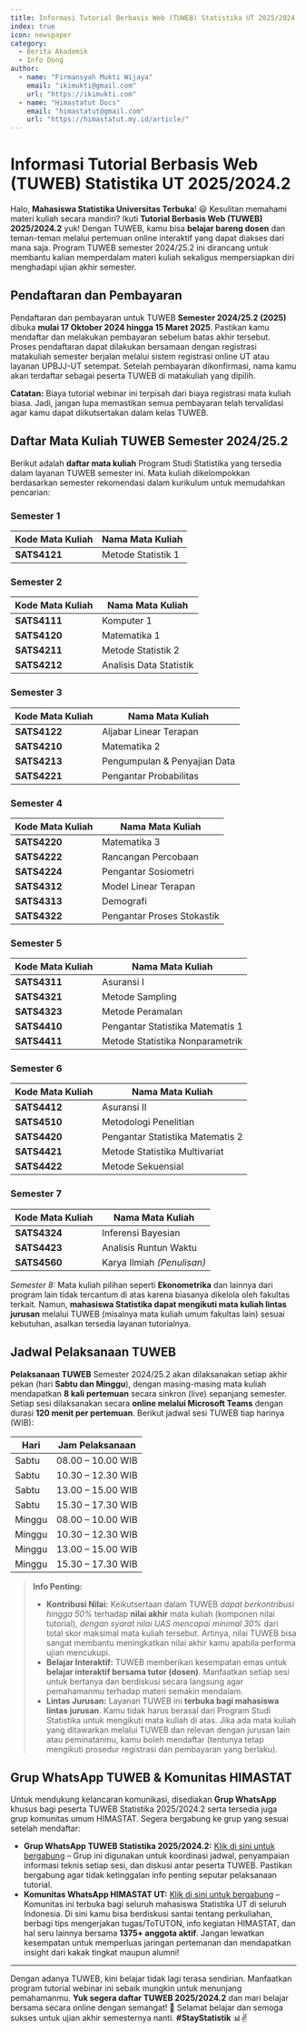 ```yaml
---
title: Informasi Tutorial Berbasis Web (TUWEB) Statistika UT 2025/2024.2
index: true
icon: newspaper
category:
  - Berita Akademik
  - Info Dong
author:
  - name: "Firmansyah Mukti Wijaya"
    email: "ikimukti@gmail.com"
    url: "https://ikimukti.com"
  - name: "Himastatut Docs"
    email: "himastatut@gmail.com"
    url: "https://himastatut.my.id/article/"
---
```


# Informasi Tutorial Berbasis Web (TUWEB) Statistika UT 2025/2024.2

Halo, **Mahasiswa Statistika Universitas Terbuka**! 😃 Kesulitan memahami materi kuliah secara mandiri? Ikuti **Tutorial Berbasis Web (TUWEB) 2025/2024.2** yuk! Dengan TUWEB, kamu bisa **belajar bareng dosen** dan teman-teman melalui pertemuan online interaktif yang dapat diakses dari mana saja. Program TUWEB semester 2024/25.2 ini dirancang untuk membantu kalian memperdalam materi kuliah sekaligus mempersiapkan diri menghadapi ujian akhir semester.

## Pendaftaran dan Pembayaran

Pendaftaran dan pembayaran untuk TUWEB **Semester 2024/25.2 (2025)** dibuka **mulai 17 Oktober 2024 hingga 15 Maret 2025**. Pastikan kamu mendaftar dan melakukan pembayaran sebelum batas akhir tersebut. Proses pendaftaran dapat dilakukan bersamaan dengan registrasi matakuliah semester berjalan melalui sistem registrasi online UT atau layanan UPBJJ-UT setempat. Setelah pembayaran dikonfirmasi, nama kamu akan terdaftar sebagai peserta TUWEB di matakuliah yang dipilih.

**Catatan:** Biaya tutorial webinar ini terpisah dari biaya registrasi mata kuliah biasa. Jadi, jangan lupa memastikan semua pembayaran telah tervalidasi agar kamu dapat diikutsertakan dalam kelas TUWEB.

## Daftar Mata Kuliah TUWEB Semester 2024/25.2

Berikut adalah **daftar mata kuliah** Program Studi Statistika yang tersedia dalam layanan TUWEB semester ini. Mata kuliah dikelompokkan berdasarkan semester rekomendasi dalam kurikulum untuk memudahkan pencarian:

### Semester 1
| Kode Mata Kuliah | Nama Mata Kuliah        |
| ---------------- | ----------------------- |
| **SATS4121**     | Metode Statistik 1      |

### Semester 2
| Kode Mata Kuliah | Nama Mata Kuliah        |
| ---------------- | ----------------------- |
| **SATS4111**     | Komputer 1              |
| **SATS4120**     | Matematika 1            |
| **SATS4211**     | Metode Statistik 2      |
| **SATS4212**     | Analisis Data Statistik |

### Semester 3
| Kode Mata Kuliah | Nama Mata Kuliah                 |
| ---------------- | -------------------------------- |
| **SATS4122**     | Aljabar Linear Terapan           |
| **SATS4210**     | Matematika 2                     |
| **SATS4213**     | Pengumpulan & Penyajian Data     |
| **SATS4221**     | Pengantar Probabilitas           |

### Semester 4
| Kode Mata Kuliah | Nama Mata Kuliah                 |
| ---------------- | -------------------------------- |
| **SATS4220**     | Matematika 3                     |
| **SATS4222**     | Rancangan Percobaan              |
| **SATS4224**     | Pengantar Sosiometri             |
| **SATS4312**     | Model Linear Terapan             |
| **SATS4313**     | Demografi                        |
| **SATS4322**     | Pengantar Proses Stokastik       |

### Semester 5
| Kode Mata Kuliah | Nama Mata Kuliah                       |
| ---------------- | -------------------------------------- |
| **SATS4311**     | Asuransi I                             |
| **SATS4321**     | Metode Sampling                        |
| **SATS4323**     | Metode Peramalan                       |
| **SATS4410**     | Pengantar Statistika Matematis 1       |
| **SATS4411**     | Metode Statistika Nonparametrik        |

### Semester 6
| Kode Mata Kuliah | Nama Mata Kuliah                       |
| ---------------- | -------------------------------------- |
| **SATS4412**     | Asuransi II                            |
| **SATS4510**     | Metodologi Penelitian                  |
| **SATS4420**     | Pengantar Statistika Matematis 2       |
| **SATS4421**     | Metode Statistika Multivariat          |
| **SATS4422**     | Metode Sekuensial                      |

### Semester 7
| Kode Mata Kuliah | Nama Mata Kuliah             |
| ---------------- | ---------------------------- |
| **SATS4324**     | Inferensi Bayesian           |
| **SATS4423**     | Analisis Runtun Waktu        |
| **SATS4560**     | Karya Ilmiah *(Penulisan)*   |

*Semester 8:* Mata kuliah pilihan seperti **Ekonometrika** dan lainnya dari program lain tidak tercantum di atas karena biasanya dikelola oleh fakultas terkait. Namun, **mahasiswa Statistika dapat mengikuti mata kuliah lintas jurusan** melalui TUWEB (misalnya mata kuliah umum fakultas lain) sesuai kebutuhan, asalkan tersedia layanan tutorialnya.

## Jadwal Pelaksanaan TUWEB

**Pelaksanaan TUWEB** Semester 2024/25.2 akan dilaksanakan setiap akhir pekan (hari **Sabtu dan Minggu**), dengan masing-masing mata kuliah mendapatkan **8 kali pertemuan** secara sinkron (live) sepanjang semester. Setiap sesi dilaksanakan secara **online melalui Microsoft Teams** dengan durasi **120 menit per pertemuan**. Berikut jadwal sesi TUWEB tiap harinya (WIB):

| Hari    | Jam Pelaksanaan        |
| ------- | ---------------------- |
| Sabtu   | 08.00 – 10.00 WIB      |
| Sabtu   | 10.30 – 12.30 WIB      |
| Sabtu   | 13.00 – 15.00 WIB      |
| Sabtu   | 15.30 – 17.30 WIB      |
| Minggu  | 08.00 – 10.00 WIB      |
| Minggu  | 10.30 – 12.30 WIB      |
| Minggu  | 13.00 – 15.00 WIB      |
| Minggu  | 15.30 – 17.30 WIB      |

> **Info Penting:**
> - **Kontribusi Nilai:** Keikutsertaan dalam TUWEB *dapat berkontribusi hingga 50%* terhadap **nilai akhir** mata kuliah (komponen nilai tutorial), *dengan syarat nilai UAS mencapai minimal 30%* dari total skor maksimal mata kuliah tersebut. Artinya, nilai TUWEB bisa sangat membantu meningkatkan nilai akhir kamu apabila performa ujian mencukupi.
> - **Belajar Interaktif:** TUWEB memberikan kesempatan emas untuk **belajar interaktif bersama tutor (dosen)**. Manfaatkan setiap sesi untuk bertanya dan berdiskusi secara langsung agar pemahamanmu terhadap materi semakin mendalam.
> - **Lintas Jurusan:** Layanan TUWEB ini **terbuka bagi mahasiswa lintas jurusan**. Kamu tidak harus berasal dari Program Studi Statistika untuk mengikuti mata kuliah di atas. Jika ada mata kuliah yang ditawarkan melalui TUWEB dan relevan dengan jurusan lain atau peminatanmu, kamu boleh mendaftar (tentunya tetap mengikuti prosedur registrasi dan pembayaran yang berlaku).

## Grup WhatsApp TUWEB & Komunitas HIMASTAT

Untuk mendukung kelancaran komunikasi, disediakan **Grup WhatsApp** khusus bagi peserta TUWEB Statistika 2025/2024.2 serta tersedia juga grup komunitas umum HIMASTAT. Segera bergabung ke grup yang sesuai setelah mendaftar:

- **Grup WhatsApp TUWEB Statistika 2025/2024.2:** [Klik di sini untuk bergabung](http://s.id/WAG_HimastatUT) – Grup ini digunakan untuk koordinasi jadwal, penyampaian informasi teknis setiap sesi, dan diskusi antar peserta TUWEB. Pastikan bergabung agar tidak ketinggalan info penting seputar pelaksanaan tutorial.
- **Komunitas WhatsApp HIMASTAT UT:** [Klik di sini untuk bergabung](https://chat.whatsapp.com/HLT9mlwDF6987pavHdCBXK) – Komunitas ini terbuka bagi seluruh mahasiswa Statistika UT di seluruh Indonesia. Di sini kamu bisa berdiskusi santai tentang perkuliahan, berbagi tips mengerjakan tugas/ToTUTON, info kegiatan HIMASTAT, dan hal seru lainnya bersama **1375+ anggota aktif**. Jangan lewatkan kesempatan untuk memperluas jaringan pertemanan dan mendapatkan insight dari kakak tingkat maupun alumni!

---

Dengan adanya TUWEB, kini belajar tidak lagi terasa sendirian. Manfaatkan program tutorial webinar ini sebaik mungkin untuk menunjang pemahamanmu. **Yuk segera daftar TUWEB 2025/2024.2** dan mari belajar bersama secara online dengan semangat! 🎉 Selamat belajar dan semoga sukses untuk ujian akhir semesternya nanti. **#StayStatistik** 📊✌️


<GitContributors />
<GitChangelog />